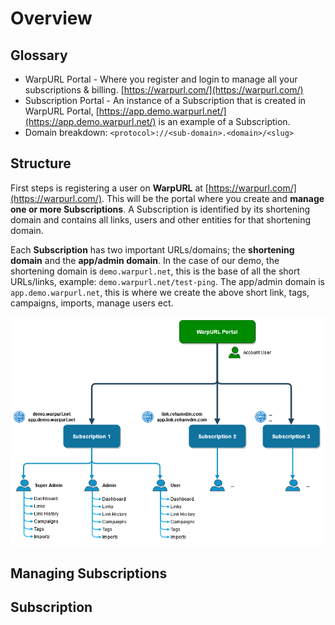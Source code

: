 # Overview

## Glossary

- WarpURL Portal - Where you register and login to manage all your subscriptions & billing. [https://warpurl.com/](https://warpurl.com/)
- Subscription Portal - An instance of a Subscription that is created in WarpURL Portal, [https://app.demo.warpurl.net/](https://app.demo.warpurl.net/)
  is an example of a Subscription.
- Domain breakdown: `<protocol>://<sub-domain>.<domain>/<slug>`  

## Structure

First steps is registering a user on **WarpURL** at [https://warpurl.com/](https://warpurl.com/). This will be the portal
where you create and **manage one or more Subscriptions**. A Subscription is identified by its shortening domain and contains
all links, users and other entities for that shortening domain. 

Each **Subscription** has two important URLs/domains; the **shortening domain** and the **app/admin domain**. In the case of our demo,
the shortening domain is `demo.warpurl.net`, this is the base of all the short URLs/links, example: `demo.warpurl.net/test-ping`.
The app/admin domain is `app.demo.warpurl.net`, this is where we create the above short link, tags, campaigns, imports,
manage users ect. 

![An image](./images/new/warpurl_structure.png)

## Managing Subscriptions

## Subscription
